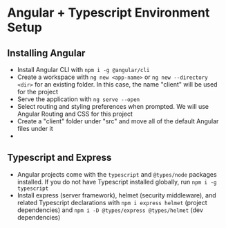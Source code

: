 # Angular + Typescript Environment Setup
## Installing Angular
* Install Angular CLI with `npm i -g @angular/cli`
* Create a workspace with `ng new <app-name>` or `ng new --directory <dir>` for an existing folder. In this case, the name "client" will be used for the project
* Serve the application with `ng serve --open`
* Select routing and styling preferences when prompted. We will use Angular Routing and CSS for this project
* Create a "client" folder under "src" and move all of the default Angular files under it
*

## Typescript and Express
* Angular projects come with the `typescript` and `@types/node` packages installed. If you do not have Typescript installed globally, run `npm i -g typescript`
* Install express (server framework), helmet (security middleware), and related Typescript declarations with `npm i express helmet` (project dependencies) and `npm i -D @types/express @types/helmet` (dev dependencies)
